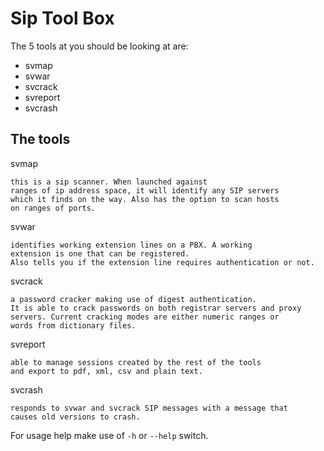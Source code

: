 # Sip Tool Box

The 5 tools at you should be looking at are:

- svmap
- svwar
- svcrack
- svreport
- svcrash

## The tools

svmap

	this is a sip scanner. When launched against
	ranges of ip address space, it will identify any SIP servers 
	which it finds on the way. Also has the option to scan hosts 
	on ranges of ports.

svwar

	identifies working extension lines on a PBX. A working 
	extension is one that can be registered. 
	Also tells you if the extension line requires authentication or not. 

svcrack
	
	a password cracker making use of digest authentication. 
	It is able to crack passwords on both registrar servers and proxy 
	servers. Current cracking modes are either numeric ranges or
	words from dictionary files.

svreport

	able to manage sessions created by the rest of the tools
	and export to pdf, xml, csv and plain text.

svcrash
	
	responds to svwar and svcrack SIP messages with a message that
	causes old versions to crash. 

For usage help make use of `-h` or `--help` switch.

